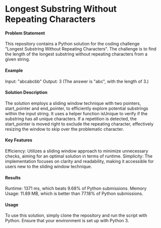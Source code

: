 # Longest Substring Without Repeating Characters
#### Problem Statement
This repository contains a Python solution for the coding challenge "Longest Substring Without Repeating Characters". The challenge is to find the length of the longest substring without repeating characters from a given string.

#### Example
Input: "abcabcbb"
Output: 3 (The answer is "abc", with the length of 3.)

#### Solution Description
The solution employs a sliding window technique with two pointers, start_pointer and end_pointer, to efficiently explore potential substrings within the input string. It uses a helper function isUnique to verify if the substring has all unique characters. If a repetition is detected, the start_pointer is moved right to exclude the repeating character, effectively resizing the window to skip over the problematic character.

#### Key Features
Efficiency: Utilizes a sliding window approach to minimize unnecessary checks, aiming for an optimal solution in terms of runtime.
Simplicity: The implementation focuses on clarity and readability, making it accessible for users new to the sliding window technique.

#### Results
Runtime: 1371 ms, which beats 9.68% of Python submissions.
Memory Usage: 11.89 MB, which is better than 77.18% of Python submissions.

#### Usage
To use this solution, simply clone the repository and run the script with Python. Ensure that your environment is set up with Python 3.

